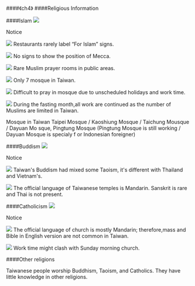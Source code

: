 <?php
$top = file_get_contents('basic.php');
echo $top;
?>

<div class="one item content" markdown="1">

####《ch4》
####Religious Information

####Islam
![](img/ch4/ch4-1.png)

Notice

![](img/ch4/ch4-2.png)
Restaurants rarely label “For Islam” signs.

![](img/ch4/ch4-3.png)
No signs to show the position of Mecca.

![](img/ch4/ch4-4.png)
Rare Muslim prayer rooms in public areas.

![](img/ch4/ch4-5.png)
Only 7 mosque in Taiwan.

![](img/ch4/ch4-6.png)
Difficult to pray in mosque due to unscheduled holidays and work time.

![](img/ch4/ch4-7.png)
During the fasting month,all work are continued as the number of Muslims are limited in Taiwan.


Mosque in TaiwanTaipei Mosque / Kaoshiung Mosque / Taichung Mousque / Dayuan Mo sque, Pingtung Mosque(Pingtung Mosque is still working / Dayuan Mosque is specialy f or Indonesian foreigner)

####Buddism
![](img/ch4/ch4-8.png)

Notice

![](img/ch4/ch4-9.png)
Taiwan's Buddism had mixed some Taoism, it's different with Thailand and Vietnam's.

![](img/ch4/ch4-10.png)
The official language of Taiwanese temples is Mandarin. Sanskrit is rare and Thai is not present.

####Catholicism
![](img/ch4/ch4-11.png)

Notice

![](img/ch4/ch4-12.png)
The official language of church is mostly Mandarin; therefore,mass and Bible in English version are not common in Taiwan.

![](img/ch4/ch4-13.png)
Work time might clash with Sunday morning church.

####Otherreligions

Taiwanese people worship Buddhism, Taoism, and Catholics. They have little knowledge in other religions.


</div>
<?php
$end = file_get_contents('end.php');
echo $end;
?>
